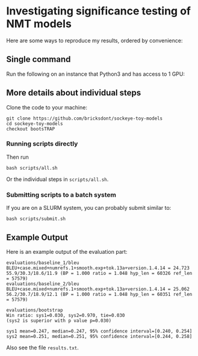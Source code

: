 # Investigating significance testing of NMT models

Here are some ways to reproduce my results, ordered by convenience:

## Single command

Run the following on an instance that Python3 and has access to 1 GPU:

## More details about individual steps

Clone the code to your machine:

    git clone https://github.com/bricksdont/sockeye-toy-models
    cd sockeye-toy-models
    checkout bootsTRAP

### Running scripts directly

Then run

    bash scripts/all.sh

Or the individual steps in `scripts/all.sh`.

### Submitting scripts to a batch system

If you are on a SLURM system, you can probably submit similar to:

    bash scripts/submit.sh

## Example Output

Here is an example output of the evaluation part:

```
evaluations/baseline_1/bleu
BLEU+case.mixed+numrefs.1+smooth.exp+tok.13a+version.1.4.14 = 24.723 55.9/30.3/18.6/11.9 (BP = 1.000 ratio = 1.048 hyp_len = 60326 ref_len = 57579)
evaluations/baseline_2/bleu
BLEU+case.mixed+numrefs.1+smooth.exp+tok.13a+version.1.4.14 = 25.062 56.2/30.7/18.9/12.1 (BP = 1.000 ratio = 1.048 hyp_len = 60351 ref_len = 57579)

evaluations/bootstrap
Win ratio: sys1=0.030, sys2=0.970, tie=0.030
(sys2 is superior with p value p=0.030)

sys1 mean=0.247, median=0.247, 95% confidence interval=[0.240, 0.254]
sys2 mean=0.251, median=0.251, 95% confidence interval=[0.244, 0.258]
```

Also see the file `results.txt`.
